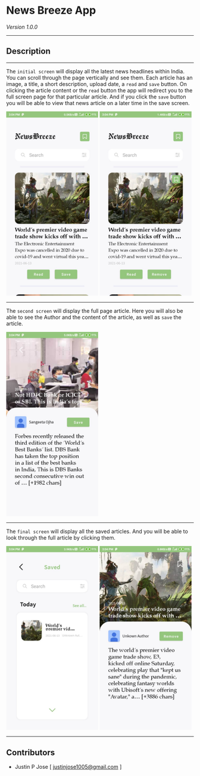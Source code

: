 # **News Breeze App**

_Version 1.0.0_

---

## **Description**

---

The `initial screen` will display all the latest news headlines within India. You can scroll through the page vertically and see them. Each article has an image, a title, a short description, upload date, a `read` and `save` button. On clicking the article content or the `read` button the app will redirect you to the full screen page for that particular article. And if you click the `save` button you will be able to view that news article on a later time in the save screen.

<img src="screenshots/listArticleNotSaved.jpeg" width="49%" height="49%" title="Initial Screen"> <img src="screenshots/listArticleSaved.jpeg" width="49%" height="49%" title="Save Button Pressed">

---

The `second screen` will display the full page article. Here you will also be able to see the Author and the content of the article, as well as `save` the article.

<img src="screenshots/readArticle.jpeg" width="49%" height="49%" title="Full Page Article">

---

The `final screen` will display all the saved articles. And you will be able to look through the full article by clicking them.

<img src="screenshots/savedArticle.jpeg" width="49%" height="49%" title="Saved Screen"> <img src="screenshots/readArticleSaved.jpeg" width="49%" height="49%" title="Full Article Viwed From Saved Screen">

---

## **Contributors**

- Justin P Jose [ <justinjose1005@gmail.com> ]

